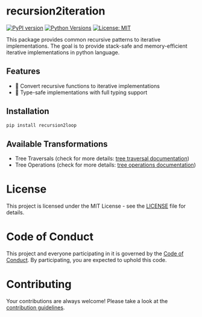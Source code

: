 # recursion2iteration

[![PyPI version](https://badge.fury.io/py/recursion2loop.svg)](https://badge.fury.io/py/recursion2loop)
[![Python Versions](https://img.shields.io/pypi/pyversions/recursion2loop.svg)](https://pypi.org/project/recursion2loop/)
[![License: MIT](https://img.shields.io/badge/License-MIT-yellow.svg)](https://opensource.org/licenses/MIT)

This package provides common recursive patterns to iterative implementations. The goal is to provide stack-safe and memory-efficient iterative implementations in python language.

## Features

- 🔄 Convert recursive functions to iterative implementations
- 🔧 Type-safe implementations with full typing support

## Installation

```bash
pip install recursion2loop
```

## Available Transformations

- Tree Traversals (check for more details: [tree traversal documentation](https://github.com/adilkoken/recursion2loop/blob/main/documentation/doc_tree_traversal.md))
- Tree Operations (check for more details: [tree operations documentation](https://github.com/adilkoken/recursion2loop/blob/main/documentation/doc_tree_operations.md))

# License

This project is licensed under the MIT License - see the [LICENSE](https://github.com/adilkoken/recursion2loop/blob/main/LICENSE) file for details.

# Code of Conduct

This project and everyone participating in it is governed by the [Code of Conduct](https://github.com/adilkoken/recursion2loop/blob/main/CODE_OF_CONDUCT.md). By participating, you are expected to uphold this code.

# Contributing

Your contributions are always welcome! Please take a look at the [contribution guidelines](https://github.com/adilkoken/recursion2loop/blob/main/CONTRIBUTING.md).
